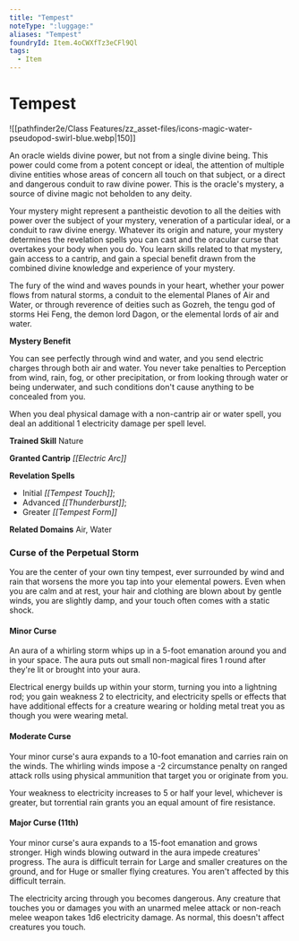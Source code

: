 ```yaml
---
title: "Tempest"
noteType: ":luggage:"
aliases: "Tempest"
foundryId: Item.4oCWXfTz3eCFl9Ql
tags:
  - Item
---
```


# Tempest
![[pathfinder2e/Class Features/zz_asset-files/icons-magic-water-pseudopod-swirl-blue.webp|150]]

An oracle wields divine power, but not from a single divine being. This power could come from a potent concept or ideal, the attention of multiple divine entities whose areas of concern all touch on that subject, or a direct and dangerous conduit to raw divine power. This is the oracle's mystery, a source of divine magic not beholden to any deity.

Your mystery might represent a pantheistic devotion to all the deities with power over the subject of your mystery, veneration of a particular ideal, or a conduit to raw divine energy. Whatever its origin and nature, your mystery determines the revelation spells you can cast and the oracular curse that overtakes your body when you do. You learn skills related to that mystery, gain access to a cantrip, and gain a special benefit drawn from the combined divine knowledge and experience of your mystery.

The fury of the wind and waves pounds in your heart, whether your power flows from natural storms, a conduit to the elemental Planes of Air and Water, or through reverence of deities such as Gozreh, the tengu god of storms Hei Feng, the demon lord Dagon, or the elemental lords of air and water.

**Mystery Benefit**

You can see perfectly through wind and water, and you send electric charges through both air and water. You never take penalties to Perception from wind, rain, fog, or other precipitation, or from looking through water or being underwater, and such conditions don't cause anything to be concealed from you.

When you deal physical damage with a non-cantrip air or water spell, you deal an additional 1 electricity damage per spell level.

**Trained Skill** Nature

**Granted Cantrip** _[[Electric Arc]]_

**Revelation Spells**

*   Initial _[[Tempest Touch]]_;
*   Advanced _[[Thunderburst]]_;
*   Greater _[[Tempest Form]]_

**Related Domains** Air, Water

### Curse of the Perpetual Storm

You are the center of your own tiny tempest, ever surrounded by wind and rain that worsens the more you tap into your elemental powers. Even when you are calm and at rest, your hair and clothing are blown about by gentle winds, you are slightly damp, and your touch often comes with a static shock.

#### Minor Curse

An aura of a whirling storm whips up in a 5-foot emanation around you and in your space. The aura puts out small non-magical fires 1 round after they're lit or brought into your aura.

Electrical energy builds up within your storm, turning you into a lightning rod; you gain weakness 2 to electricity, and electricity spells or effects that have additional effects for a creature wearing or holding metal treat you as though you were wearing metal.

#### Moderate Curse

Your minor curse's aura expands to a 10-foot emanation and carries rain on the winds. The whirling winds impose a -2 circumstance penalty on ranged attack rolls using physical ammunition that target you or originate from you.

Your weakness to electricity increases to 5 or half your level, whichever is greater, but torrential rain grants you an equal amount of fire resistance.

#### Major Curse (11th)

Your minor curse's aura expands to a 15-foot emanation and grows stronger. High winds blowing outward in the aura impede creatures' progress. The aura is difficult terrain for Large and smaller creatures on the ground, and for Huge or smaller flying creatures. You aren't affected by this difficult terrain.

The electricity arcing through you becomes dangerous. Any creature that touches you or damages you with an unarmed melee attack or non-reach melee weapon takes 1d6 electricity damage. As normal, this doesn't affect creatures you touch.
